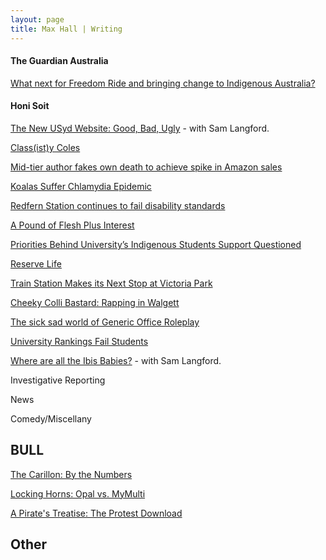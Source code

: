 ```yaml
---
layout: page
title: Max Hall | Writing
---
```

#### The Guardian Australia

[What next for Freedom Ride and bringing change to Indigenous Australia?](http://www.theguardian.com/australia-news/2015/feb/23/what-next-for-freedom-ride-and-bringing-change-to-indigenous-australia)

#### Honi Soit

[The New USyd Website: Good, Bad, Ugly](http://honisoit.com/2015/08/the-new-usyd-website-good-bad-ugly/) - with Sam Langford.

[Class(ist)y Coles](http://honisoit.com/2015/08/classisty-coles)

[Mid-tier author fakes own death to achieve spike in Amazon sales](http://honisoit.com/2015/04/mid-tier-author-fakes-own-death-to-achieve-spike-in-amazon-sales/)

[Koalas Suffer Chlamydia Epidemic](http://honisoit.com/2015/03/koalas-suffer-chlamydia-epidemic/)

[Redfern Station continues to fail disability standards](http://honisoit.com/2015/03/lift-off/)

[A Pound of Flesh Plus Interest](http://honisoit.com/2015/03/a-pound-of-flesh-plus-interest/)

[Priorities Behind University’s Indigenous Students Support Questioned](http://honisoit.com/2015/03/priorities-behind-universitys-indigenous-students-support-questioned/)

[Reserve Life](http://honisoit.com/2015/02/reserve-life/)

[Train Station Makes its Next Stop at Victoria Park](http://honisoit.com/2015/02/train-station-makes-its-next-stop-at-victoria-park/)

[Cheeky Colli Bastard: Rapping in Walgett](http://honisoit.com/2015/02/cheeky-colli-bastard-rapping-in-walgett-2/)

[The sick sad world of Generic Office Roleplay](http://honisoit.com/2014/09/the-sick-sad-world-of-generic-office-roleplay/)

[University Rankings Fail Students](http://honisoit.com/2014/04/spanking-the-rankings/)

[Where are all the Ibis Babies?](http://honisoit.com/2015/08/where-are-all-the-ibis-babies/) - with Sam Langford.

Investigative Reporting

News

Comedy/Miscellany

## BULL

[The Carillon: By the Numbers](http://bullmag.com.au/2015/09/15/the-carillon-by-the-numbers/)

[Locking Horns: Opal vs. MyMulti](http://bullmag.com.au/2015/08/06/locking-horns-opal-vs-mymulti/)

[A Pirate's Treatise: The Protest Download](http://bullmag.com.au/2014/04/29/learn-a-pirates-treatise/)
## Other
